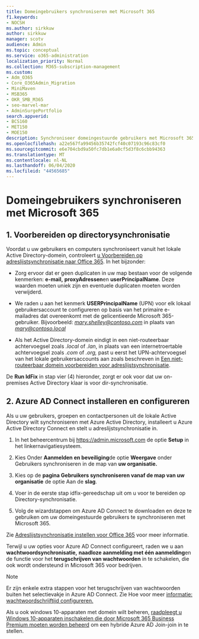 ```yaml
---
title: Domeingebruikers synchroniseren met Microsoft 365
f1.keywords:
- NOCSH
ms.author: sirkkuw
author: sirkkuw
manager: scotv
audience: Admin
ms.topic: conceptual
ms.service: o365-administration
localization_priority: Normal
ms.collection: M365-subscription-management
ms.custom:
- Adm_O365
- Core_O365Admin_Migration
- MiniMaven
- MSB365
- OKR_SMB_M365
- seo-marvel-mar
- AdminSurgePortfolio
search.appverid:
- BCS160
- MET150
- MOE150
description: Synchroniseer domeingestuurde gebruikers met Microsoft 365 voor bedrijven.
ms.openlocfilehash: a22e567fa99456b35742fcf40c07193c96c83cf0
ms.sourcegitcommit: e6e704cbd9a50fc7db1e6a0cf5d3f8c6cbb94363
ms.translationtype: MT
ms.contentlocale: nl-NL
ms.lasthandoff: 06/04/2020
ms.locfileid: "44565685"
---
```

# <a name="synchronize-domain-users-to-microsoft-365"></a>Domeingebruikers synchroniseren met Microsoft 365

## <a name="1-prepare-for-directory-synchronization"></a>1. Voorbereiden op directorysynchronisatie 

Voordat u uw gebruikers en computers synchroniseert vanuit het lokale Active Directory-domein, controleert [u Voorbereiden op adreslijstsynchronisatie naar Office 365](https://docs.microsoft.com/office365/enterprise/prepare-for-directory-synchronization). In het bijzonder:

   - Zorg ervoor dat er geen duplicaten in uw map bestaan voor de volgende kenmerken: **e-mail,** **proxyAdressen**en **userPrincipalName**. Deze waarden moeten uniek zijn en eventuele duplicaten moeten worden verwijderd.
   
   - We raden u aan het kenmerk **USERPrincipalName** (UPN) voor elk lokaal gebruikersaccount te configureren op basis van het primaire e-mailadres dat overeenkomt met de gelicentieerde Microsoft 365-gebruiker. Bijvoorbeeld: *mary.shelley@contoso.com* in plaats van *mary@contoso.local*
   
   - Als het Active Directory-domein eindigt in een niet-routeerbaar achtervoegsel zoals *.local* of *.lan*, in plaats van een internetroertable achtervoegsel zoals *.com* of *.org,* past u eerst het UPN-achtervoegsel van het lokale gebruikersaccounts aan zoals beschreven in [Een niet-routeerbaar domein voorbereiden voor adreslijstsynchronisatie](https://docs.microsoft.com/office365/enterprise/prepare-a-non-routable-domain-for-directory-synchronization). 

De **Run IdFix** in stap vier (4) hieronder, zorgt er ook voor dat uw on-premises Active Directory klaar is voor dir-synchronisatie.

## <a name="2-install-and-configure-azure-ad-connect"></a>2. Azure AD Connect installeren en configureren

Als u uw gebruikers, groepen en contactpersonen uit de lokale Active Directory wilt synchroniseren met Azure Active Directory, installeert u Azure Active Directory Connect en stelt u adreslijstsynchronisatie in. 

 1. In het beheercentrum bij <a href="https://go.microsoft.com/fwlink/p/?linkid=2024339" target="_blank">https://admin.microsoft.com</a> de optie **Setup** in het linkernavigatiesysteem.

 2. Kies Onder **Aanmelden en beveiliging**de optie **Weergave** onder Gebruikers synchroniseren in de map van **uw organisatie.**

 3. Kies op de **pagina Gebruikers synchroniseren vanaf de map van uw organisatie** de optie Aan de **slag**.

 4. Voer in de eerste stap idfix-gereedschap uit om u voor te bereiden op Directory-synchronisatie.

 5. Volg de wizardstappen om Azure AD Connect te downloaden en deze te gebruiken om uw domeingestuurde gebruikers te synchroniseren met Microsoft 365.


Zie [Adreslijstsynchronisatie instellen voor Office 365](https://docs.microsoft.com/office365/enterprise/set-up-directory-synchronization) voor meer informatie.

Terwijl u uw opties voor Azure AD Connect configureert, raden we u aan **wachtwoordsynchronisatie,** **naadloze aanmelding met één aanmelding**en de functie voor het **terugschrijven van wachtwoorden** in te schakelen, die ook wordt ondersteund in Microsoft 365 voor bedrijven.

> [!NOTE]
> Er zijn enkele extra stappen voor het terugschrijven van wachtwoorden buiten het selectievakje in Azure AD Connect. Zie Hoe voor meer [informatie: wachtwoordschrijftijd configureren.](https://docs.microsoft.com/azure/active-directory/authentication/howto-sspr-writeback) 

Als u ook windows 10-apparaten met domein wilt beheren, [raadpleegt u Windows 10-apparaten inschakelen die door Microsoft 365 Business Premium moeten worden beheerd](manage-windows-devices.md) om een hybride Azure AD Join-join in te stellen. 